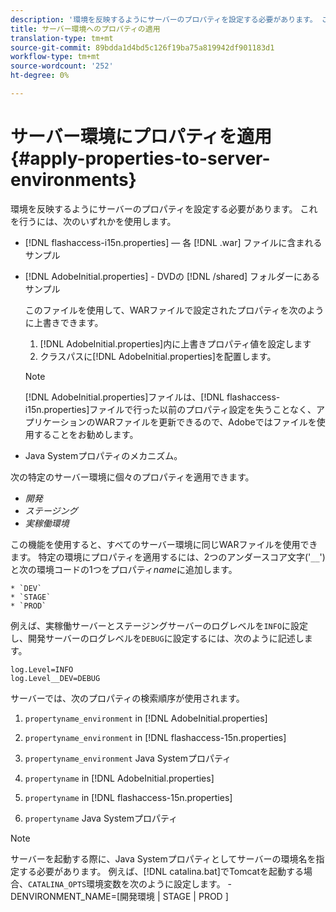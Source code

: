 ```yaml
---
description: '環境を反映するようにサーバーのプロパティを設定する必要があります。 これを行うには、次のいずれかを使用します '
title: サーバー環境へのプロパティの適用
translation-type: tm+mt
source-git-commit: 89bdda1d4bd5c126f19ba75a819942df901183d1
workflow-type: tm+mt
source-wordcount: '252'
ht-degree: 0%

---
```



# サーバー環境にプロパティを適用{#apply-properties-to-server-environments}

環境を反映するようにサーバーのプロパティを設定する必要があります。 これを行うには、次のいずれかを使用します。

* [!DNL flashaccess-i15n.properties]  — 各 [!DNL .war] ファイルに含まれるサンプル

* [!DNL AdobeInitial.properties] - DVDの [!DNL /shared] フォルダーにあるサンプル

   このファイルを使用して、WARファイルで設定されたプロパティを次のように上書きできます。

   1. [!DNL AdobeInitial.properties]内に上書きプロパティ値を設定します
   1. クラスパスに[!DNL AdobeInitial.properties]を配置します。

   >[!NOTE]
   >
   >[!DNL AdobeInitial.properties]ファイルは、[!DNL flashaccess-i15n.properties]ファイルで行った以前のプロパティ設定を失うことなく、アプリケーションのWARファイルを更新できるので、Adobeではファイルを使用することをお勧めします。

* Java Systemプロパティのメカニズム。

次の特定のサーバー環境に個々のプロパティを適用できます。

* *開発*
* *ステージング*
* *実稼働環境*

この機能を使用すると、すべてのサーバー環境に同じWARファイルを使用できます。 特定の環境にプロパティを適用するには、2つのアンダースコア文字(&#39;`__`&#39;)と次の環境コードの1つをプロパティ&#x200B;*name*&#x200B;に追加します。

    * `DEV`
    * `STAGE`
    * `PROD`

<!--<a id="example_A7A58E3EE8DA4114B4F7A9EEB69D50CA"></a>-->

例えば、実稼働サーバーとステージングサーバーのログレベルを`INFO`に設定し、開発サーバーのログレベルを`DEBUG`に設定するには、次のように記述します。

```
log.Level=INFO  
log.Level__DEV=DEBUG 
```

サーバーでは、次のプロパティの検索順序が使用されます。

1. `propertyname_environment` in  [!DNL AdobeInitial.properties]

1. `propertyname_environment` in  [!DNL flashaccess-15n.properties]

1. `propertyname_environment` Java Systemプロパティ
1. `propertyname` in  [!DNL AdobeInitial.properties]

1. `propertyname` in  [!DNL flashaccess-15n.properties]

1. `propertyname` Java Systemプロパティ

>[!NOTE]
>
>サーバーを起動する際に、Java Systemプロパティとしてサーバーの環境名を指定する必要があります。 例えば、[!DNL catalina.bat]でTomcatを起動する場合、`CATALINA_OPTS`環境変数を次のように設定します。
>-DENVIRONMENT_NAME=[開発環境 | STAGE | PROD ]
